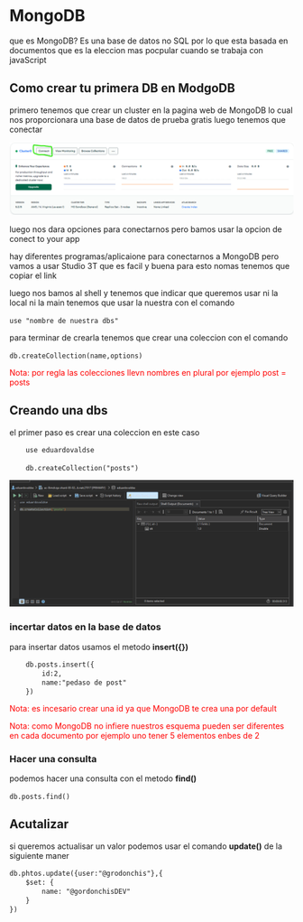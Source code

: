 # MongoDB

que es MongoDB? Es una base de datos no SQL por lo que esta basada en documentos que es la eleccion mas pocpular cuando se trabaja con javaScript

## Como crear tu primera DB en ModgoDB

primero tenemos que crear un cluster en la pagina web de MongoDB lo cual nos proporcionara una base de datos de prueba gratis luego tenemos que conectar 

![](./img/MongoDB_cloudster.png)

luego nos dara opciones para conectarnos pero bamos usar la opcion de conect to your app

hay diferentes programas/aplicaione para conectarnos a MongoDB pero vamos a usar Studio 3T que es facil y buena para esto nomas tenemos que copiar el link

luego nos bamos al shell y tenemos que indicar que queremos usar ni la local ni la main tenemos que usar la nuestra con el comando 

``` use "nombre de nuestra dbs"  ```

para terminar de crearla tenemos que crear una coleccion con el comando 

``` db.createCollection(name,options) ```

<FONT color="red">Nota: por regla las colecciones llevn nombres en plural por ejemplo post = posts</FONT>



## Creando una dbs

el primer paso es crear una coleccion en este caso 

```MongoDB
    use eduardovaldse

    db.createCollection("posts")
```

![](./img/mongoDB_posts.png)

### incertar datos en la base de datos
para insertar datos usamos el metodo **insert({})**

```
    db.posts.insert({
        id:2,
        name:"pedaso de post"
    })
```

<FONT color="red">Nota: es incesario crear una id ya que MongoDB te crea una por default</FONT>

<FONT color="red">Nota: como MongoDB no infiere nuestros esquema pueden ser diferentes en cada documento por ejemplo uno tener 5 elementos enbes de 2</FONT>

###  Hacer una consulta

podemos hacer una consulta con el metodo **find()**

``` db.posts.find() ```

## Acutalizar 

si queremos actualisar un valor podemos usar el comando **update()** de la siguiente maner 

```
db.phtos.update({user:"@grodonchis"},{
    $set: {
        name: "@gordonchisDEV"
    }
})
```
